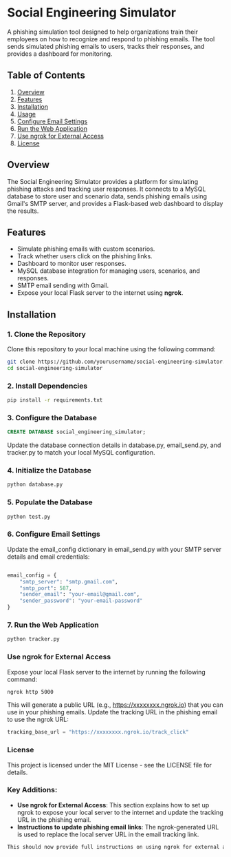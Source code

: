 # Social Engineering Simulator

A phishing simulation tool designed to help organizations train their employees on how to recognize and respond to phishing emails. The tool sends simulated phishing emails to users, tracks their responses, and provides a dashboard for monitoring.

## Table of Contents
1. [Overview](#overview)
2. [Features](#features)
3. [Installation](#installation)
4. [Usage](#usage)
5. [Configure Email Settings](#configure-email-settings)
6. [Run the Web Application](#run-the-web-application)
7. [Use ngrok for External Access](#use-ngrok-for-external-access)
8. [License](#license)

## Overview

The Social Engineering Simulator provides a platform for simulating phishing attacks and tracking user responses. It connects to a MySQL database to store user and scenario data, sends phishing emails using Gmail's SMTP server, and provides a Flask-based web dashboard to display the results.

## Features

- Simulate phishing emails with custom scenarios.
- Track whether users click on the phishing links.
- Dashboard to monitor user responses.
- MySQL database integration for managing users, scenarios, and responses.
- SMTP email sending with Gmail.
- Expose your local Flask server to the internet using **ngrok**.

## Installation

### 1. Clone the Repository

Clone this repository to your local machine using the following command:

```bash
git clone https://github.com/yourusername/social-engineering-simulator.git
cd social-engineering-simulator
```
### 2. Install Dependencies

```bash
pip install -r requirements.txt
```

### 3. Configure the Database

```sql
CREATE DATABASE social_engineering_simulator;
```
Update the database connection details in database.py, email_send.py, and tracker.py to match your local MySQL configuration.

### 4. Initialize the Database

```bash
python database.py
```

### 5. Populate the Database

```bash
python test.py
```

### 6. Configure Email Settings
Update the email_config dictionary in email_send.py with your SMTP server details and email credentials:

```python

email_config = {
    "smtp_server": "smtp.gmail.com",
    "smtp_port": 587,
    "sender_email": "your-email@gmail.com",
    "sender_password": "your-email-password"
}
```

### 7. Run the Web Application

```bash
python tracker.py
```

### Use ngrok for External Access

Expose your local Flask server to the internet by running the following command:

```bash
ngrok http 5000
```
This will generate a public URL (e.g., https://xxxxxxxx.ngrok.io) that you can use in your phishing emails.
Update the tracking URL in the phishing email to use the ngrok URL:

```python
tracking_base_url = "https://xxxxxxxx.ngrok.io/track_click"
```

### License
This project is licensed under the MIT License - see the LICENSE file for details.


### Key Additions:
- **Use ngrok for External Access**: This section explains how to set up ngrok to expose your local server to the internet and update the tracking URL in the phishing email.
- **Instructions to update phishing email links**: The ngrok-generated URL is used to replace the local server URL in the email tracking link.

```css
This should now provide full instructions on using ngrok for external access during testing.
```
